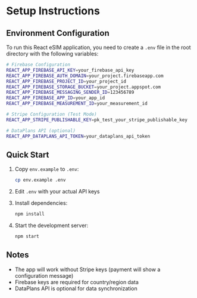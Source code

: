 # Setup Instructions

## Environment Configuration

To run this React eSIM application, you need to create a `.env` file in the root directory with the following variables:

```bash
# Firebase Configuration
REACT_APP_FIREBASE_API_KEY=your_firebase_api_key
REACT_APP_FIREBASE_AUTH_DOMAIN=your_project.firebaseapp.com
REACT_APP_FIREBASE_PROJECT_ID=your_project_id
REACT_APP_FIREBASE_STORAGE_BUCKET=your_project.appspot.com
REACT_APP_FIREBASE_MESSAGING_SENDER_ID=123456789
REACT_APP_FIREBASE_APP_ID=your_app_id
REACT_APP_FIREBASE_MEASUREMENT_ID=your_measurement_id

# Stripe Configuration (Test Mode)
REACT_APP_STRIPE_PUBLISHABLE_KEY=pk_test_your_stripe_publishable_key

# DataPlans API (optional)
REACT_APP_DATAPLANS_API_TOKEN=your_dataplans_api_token
```

## Quick Start

1. Copy `env.example` to `.env`:
   ```bash
   cp env.example .env
   ```

2. Edit `.env` with your actual API keys

3. Install dependencies:
   ```bash
   npm install
   ```

4. Start the development server:
   ```bash
   npm start
   ```

## Notes

- The app will work without Stripe keys (payment will show a configuration message)
- Firebase keys are required for country/region data
- DataPlans API is optional for data synchronization
